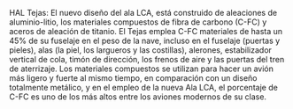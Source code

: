 HAL Tejas: El nuevo diseño del ala LCA, está construido de aleaciones de aluminio-litio, los materiales compuestos de fibra de carbono (C-FC) y aceros de aleación de titanio. El Tejas emplea C-FC materiales de hasta un 45% de su fuselaje en el peso de la nave, incluso en el fuselaje (puertas y pieles), alas (la piel, los largueros y las costillas), alerones, estabilizador vertical de cola, timón de dirección, los frenos de aire y las puertas del tren de aterrizaje. Los materiales compuestos se utilizan para hacer un avión más ligero y fuerte al mismo tiempo, en comparación con un diseño totalmente metálico, y en el empleo de la nueva Ala LCA, el porcentaje de C-FC es uno de los más altos entre los aviones modernos de su clase.
